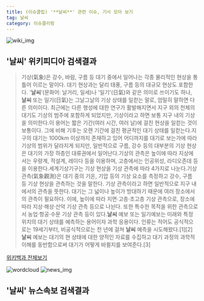 ```yaml
---
title: (이슈클립) '**날씨**' 관련 이슈, 기사 모아 보기
tag: 날씨
category: 이슈클리핑
---
```

![wiki_img](https://user-images.githubusercontent.com/42597476/44503234-41136a80-a6d0-11e8-9071-6fc6418eafe4.png)
## **'**날씨**'** 위키피디아 검색결과
>기상(氣象)은 강수, 바람, 구름 등 대기 중에서 일어나는 각종 물리적인 현상을 통틀어 이르는 말이다. 대기 현상과는 달리 태풍, 구름 등의 대규모 현상도 포함한다. '**날씨**'(문화어: 날거리, 일세)나 '일기'(日氣)와 같은 의미로 쓰이기도 하나, **날씨** 또는 일기(日氣)는 그날그날의 기상 상태를 일컫는 말로, 엄밀히 말하면 다른 의미이다. 최근에는 다른 행성에 대한 연구가 활발해지면서 지구 외의 천체의 대기도 기상의 범주에 포함하게 되었지만, 기상이라고 하면 보통 지구 내의 기상을 의미한다.이 용어는 짧은 기간(여러 시간, 여러 날)에 걸친 현상을 일컫는 것이 보통이다. 그에 비해 기후는 오랜 기간에 걸친 평균적인 대기 상태를 일컫는다.지구의 대기는 1000km 이상까지 존재하고 있어 어디까지를 대기로 보는가에 따라 기상의 범위가 달라지게 되지만, 일반적으로 구름, 강수 등의 대부분의 기상 현상은 대기의 가장 하층인 대류권에서 일어난다.기상의 관측은 높이에 따라 지상에서는 우량계, 적설계, 레이다 등을 이용하며, 고층에서는 인공위성, 라디오존데 등을 이용한다.세계기상기구는 기상 현상을 기상 관측에 따라 4가지로 나눈다.기상 관측(氣象觀測)은 대기 중의 기온, 기압 등의 기상 요소를 측정하고 강수, 구름 등 기상 현상을 관측하는 것을 말한다. 기상 관측이라고 하면 일반적으로 지구 내에서의 관측을 뜻한다. 대기는 그 넓이나 높이가 방대하기 때문에 여러 장소에서의 관측이 필요하다. 이에, 높이에 따라 지면·고층·초고층 기상 관측으로, 장소에 따라 지상·해상·산악 기상 관측 등으로 나뉜다. 또한 특수한 목적을 위한 관측으로서 농업·항공·수문 기상 관측 등이 있다.**날씨** 예보 또는 일기예보는 미래와 특정 위치의 대기 상태를 예측하는 용어이자 과학 응용이다. 인류는 적어도 공식적으로는 19세기부터, 비공식적으로는 천 년에 걸쳐 **날씨** 예측을 시도해왔다.[1][2] **날씨** 예보는 대기의 현 상태에 대한 양적인 자료를 수집하고 대기 과정의 과학적 이해를 동반함으로써 대기가 어떻게 바뀔지를 보여준다.[3]

<a href="https://ko.wikipedia.org/wiki/날씨" target="_blank">위키백과 전체보기</a>

![wordcloud](https://s3.ap-northeast-2.amazonaws.com/lyrics101-wordcloud/2018-10-01-1538331638.png)
![news_img](https://user-images.githubusercontent.com/42597476/44507050-1206f400-a6e4-11e8-8d98-7ffbfebb353f.png)
## **'**날씨**'** 뉴스속보 검색결과

